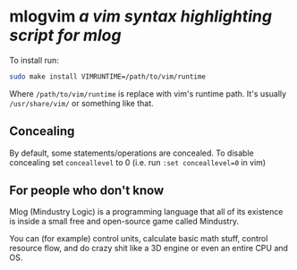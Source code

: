 # mlogvim  *a vim syntax highlighting script for mlog*

To install run:

```sh
sudo make install VIMRUNTIME=/path/to/vim/runtime
```

Where `/path/to/vim/runtime` is replace with vim's runtime path.
It's usually `/usr/share/vim/` or something like that.

## Concealing

By default, some statements/operations are concealed.
To disable concealing set `conceallevel` to 0
(i.e. run `:set conceallevel=0` in vim)

## For people who don't know
Mlog (Mindustry Logic) is a programming language that all of its
existence is inside a small free and open-source game called Mindustry.

You can (for example) control units, calculate basic math stuff,
control resource flow, and do crazy shit
like a 3D engine or even an entire CPU and OS.
